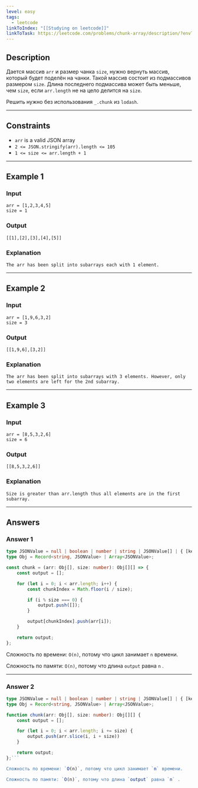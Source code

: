 ```yaml
---
level: easy
tags:
  - leetcode
linkToIndex: "[[Studying on leetcode]]"
linkToTask: https://leetcode.com/problems/chunk-array/description/?envType=study-plan-v2&envId=30-days-of-javascript
---
```

## Description

Дается массив `arr` и размер чанка `size`, нужно вернуть массив, который будет поделён на чанки. Такой массив состоит из подмассивов размером `size`. Длина последнего подмассива может быть меньше, чем `size`, если `arr.length` не на цело делится на `size`.

Решить нужно без использования `_.chunk` из `lodash`.

---
## Constraints

- `arr` is a valid JSON array
- `2 <= JSON.stringify(arr).length <= 105`
- `1 <= size <= arr.length + 1`

---
## Example 1

### Input

```
arr = [1,2,3,4,5]
size = 1
```
### Output

```
[[1],[2],[3],[4],[5]]
```
### Explanation

```
The arr has been split into subarrays each with 1 element.
```

---
## Example 2

### Input

```
arr = [1,9,6,3,2]
size = 3
```
### Output

```
[[1,9,6],[3,2]]
```
### Explanation

```
The arr has been split into subarrays with 3 elements. However, only two elements are left for the 2nd subarray.
```

---
## Example 3

### Input

```
arr = [8,5,3,2,6]
size = 6
```
### Output

```
[[8,5,3,2,6]]
```
### Explanation

```
Size is greater than arr.length thus all elements are in the first subarray.
```

---
## Answers

### Answer 1

```typescript
type JSONValue = null | boolean | number | string | JSONValue[] | { [key: string]: JSONValue };
type Obj = Record<string, JSONValue> | Array<JSONValue>;

const chunk = (arr: Obj[], size: number): Obj[][] => {
	const output = [];

    for (let i = 0; i < arr.length; i++) {
        const chunkIndex = Math.floor(i / size);

        if (i % size === 0) {
            output.push([]);
        }

        output[chunkIndex].push(arr[i]);
    }

    return output;
};
```

Сложность по времени: `O(n)`, потому что цикл занимает `n` времени.

Сложность по памяти: `O(n)`, потому что длина `output` равна `n` .

---
### Answer 2

```typescript
type JSONValue = null | boolean | number | string | JSONValue[] | { [key: string]: JSONValue };
type Obj = Record<string, JSONValue> | Array<JSONValue>;

function chunk(arr: Obj[], size: number): Obj[][] {
	const output = [];

    for (let i = 0; i < arr.length; i += size) {
        output.push(arr.slice(i, i + size))
    }

    return output;
};```

Сложность по времени: `O(n)`, потому что цикл занимает `n` времени.

Сложность по памяти: `O(n)`, потому что длина `output` равна `n` .

